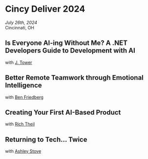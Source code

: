 # Cincy Deliver 2024

*July 26th, 2024*  
Cincinnati, OH

## Is Everyone AI-ing Without Me? A .NET Developers Guide to Development with AI

with [J. Tower](https://www.linkedin.com/in/jtower/)

## Better Remote Teamwork through Emotional Intelligence

with [Ben Friedberg](https://www.linkedin.com/in/ben-friedberg/)

## Creating Your First AI-Based Product

with [Rich Theil](https://www.linkedin.com/in/richtheil/)

## Returning to Tech... Twice

with [Ashley Stove](https://www.linkedin.com/in/aastove/)

